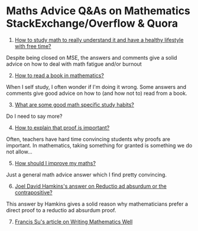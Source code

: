 # Maths Advice Q&As on Mathematics StackExchange/Overflow & Quora

1. [How to study math to really understand it and have a healthy lifestyle with free time?](https://math.stackexchange.com/q/44704/151611)

Despite being closed on MSE, the answers and comments give a solid advice on how to deal with math fatigue and/or burnout

2. [How to read a book in mathematics?](https://math.stackexchange.com/questions/279079/how-to-read-a-book-in-mathematics)

When I self study, I often wonder if I'm doing it wrong. Some answers and comments give good advice on how to (and how not to) read from a book.

3. [What are some good math specific study habits?](https://math.stackexchange.com/q/191770/151611)

Do I need to say more?

4. [How to explain that proof is important?](https://math.stackexchange.com/q/600800/151611)

Often, teachers have hard time convincing students why proofs are important. In mathematics, taking something for granted is something we do not allow...

5. [How should I improve my maths?](https://qr.ae/pvuXN5)

Just a general math advice answer which I find pretty convincing.

6. [Joel David Hamkins's answer on Reductio ad absurdum or the contrapositive?](https://mathoverflow.net/a/12400/134679)

This answer by Hamkins gives a solid reason why mathematicians prefer a direct proof to a reductio ad absurdum proof. 

7. [Francis Su's article on Writing Mathematics Well](https://math.hmc.edu/su/wp-content/uploads/sites/10/2020/08/Guidelines-for-Good-Mathematical-Writing.pdf)
